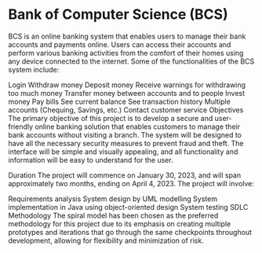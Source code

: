# Bank of Computer Science (BCS)
BCS is an online banking system that enables users to manage their bank accounts and payments online. Users can access their accounts and perform various banking activities from the comfort of their homes using any device connected to the internet. Some of the functionalities of the BCS system include:

Login
Withdraw money
Deposit money
Receive warnings for withdrawing too much money
Transfer money between accounts and to people
Invest money
Pay bills
See current balance
See transaction history
Multiple accounts (Chequing, Savings, etc.)
Contact customer service
Objectives
The primary objective of this project is to develop a secure and user-friendly online banking solution that enables customers to manage their bank accounts without visiting a branch. The system will be designed to have all the necessary security measures to prevent fraud and theft. The interface will be simple and visually appealing, and all functionality and information will be easy to understand for the user.

Duration
The project will commence on January 30, 2023, and will span approximately two months, ending on April 4, 2023. The project will involve:

Requirements analysis
System design by UML modelling
System implementation in Java using object-oriented design
System testing
SDLC Methodology
The spiral model has been chosen as the preferred methodology for this project due to its emphasis on creating multiple prototypes and iterations that go through the same checkpoints throughout development, allowing for flexibility and minimization of risk.


